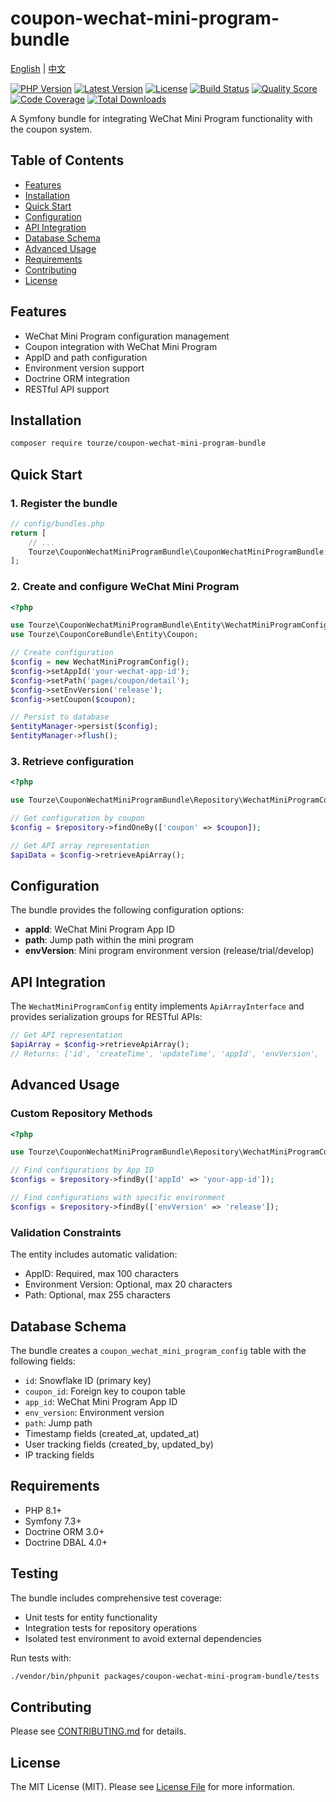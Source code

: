 # coupon-wechat-mini-program-bundle

[English](README.md) | [中文](README.zh-CN.md)

[![PHP Version](https://img.shields.io/badge/php-%5E8.1-blue)](https://php.net)
[![Latest Version](https://img.shields.io/packagist/v/tourze/coupon-wechat-mini-program-bundle.svg?style=flat-square)](
https://packagist.org/packages/tourze/coupon-wechat-mini-program-bundle)
[![License](https://img.shields.io/badge/license-MIT-green)](LICENSE)
[![Build Status](https://img.shields.io/travis/tourze/coupon-wechat-mini-program-bundle/master.svg?style=flat-square)](
https://travis-ci.org/tourze/coupon-wechat-mini-program-bundle)
[![Quality Score](https://img.shields.io/scrutinizer/g/tourze/coupon-wechat-mini-program-bundle.svg?style=flat-square)](
https://scrutinizer-ci.com/g/tourze/coupon-wechat-mini-program-bundle)
[![Code Coverage](https://img.shields.io/scrutinizer/coverage/g/tourze/coupon-wechat-mini-program-bundle.svg?style=flat-square)](
https://scrutinizer-ci.com/g/tourze/coupon-wechat-mini-program-bundle)
[![Total Downloads](https://img.shields.io/packagist/dt/tourze/coupon-wechat-mini-program-bundle.svg?style=flat-square)](
https://packagist.org/packages/tourze/coupon-wechat-mini-program-bundle)

A Symfony bundle for integrating WeChat Mini Program functionality with the coupon system.

## Table of Contents

- [Features](#features)
- [Installation](#installation)
- [Quick Start](#quick-start)
- [Configuration](#configuration)
- [API Integration](#api-integration)
- [Database Schema](#database-schema)
- [Advanced Usage](#advanced-usage)
- [Requirements](#requirements)
- [Contributing](#contributing)
- [License](#license)

## Features

- WeChat Mini Program configuration management
- Coupon integration with WeChat Mini Program
- AppID and path configuration
- Environment version support
- Doctrine ORM integration
- RESTful API support

## Installation

```bash
composer require tourze/coupon-wechat-mini-program-bundle
```

## Quick Start

### 1. Register the bundle

```php
// config/bundles.php
return [
    // ...
    Tourze\CouponWechatMiniProgramBundle\CouponWechatMiniProgramBundle::class => ['all' => true],
];
```

### 2. Create and configure WeChat Mini Program

```php
<?php

use Tourze\CouponWechatMiniProgramBundle\Entity\WechatMiniProgramConfig;
use Tourze\CouponCoreBundle\Entity\Coupon;

// Create configuration
$config = new WechatMiniProgramConfig();
$config->setAppId('your-wechat-app-id');
$config->setPath('pages/coupon/detail');
$config->setEnvVersion('release');
$config->setCoupon($coupon);

// Persist to database
$entityManager->persist($config);
$entityManager->flush();
```

### 3. Retrieve configuration

```php
<?php

use Tourze\CouponWechatMiniProgramBundle\Repository\WechatMiniProgramConfigRepository;

// Get configuration by coupon
$config = $repository->findOneBy(['coupon' => $coupon]);

// Get API array representation
$apiData = $config->retrieveApiArray();
```

## Configuration

The bundle provides the following configuration options:

- **appId**: WeChat Mini Program App ID
- **path**: Jump path within the mini program
- **envVersion**: Mini program environment version (release/trial/develop)

## API Integration

The `WechatMiniProgramConfig` entity implements `ApiArrayInterface` and provides 
serialization groups for RESTful APIs:

```php
// Get API representation
$apiArray = $config->retrieveApiArray();
// Returns: ['id', 'createTime', 'updateTime', 'appId', 'envVersion', 'path']
```

## Advanced Usage

### Custom Repository Methods

```php
<?php

use Tourze\CouponWechatMiniProgramBundle\Repository\WechatMiniProgramConfigRepository;

// Find configurations by App ID
$configs = $repository->findBy(['appId' => 'your-app-id']);

// Find configurations with specific environment
$configs = $repository->findBy(['envVersion' => 'release']);
```

### Validation Constraints

The entity includes automatic validation:

- AppID: Required, max 100 characters
- Environment Version: Optional, max 20 characters
- Path: Optional, max 255 characters

## Database Schema

The bundle creates a `coupon_wechat_mini_program_config` table with the following fields:

- `id`: Snowflake ID (primary key)
- `coupon_id`: Foreign key to coupon table
- `app_id`: WeChat Mini Program App ID
- `env_version`: Environment version
- `path`: Jump path
- Timestamp fields (created_at, updated_at)
- User tracking fields (created_by, updated_by)
- IP tracking fields

## Requirements

- PHP 8.1+
- Symfony 7.3+
- Doctrine ORM 3.0+
- Doctrine DBAL 4.0+

## Testing

The bundle includes comprehensive test coverage:

- Unit tests for entity functionality
- Integration tests for repository operations
- Isolated test environment to avoid external dependencies

Run tests with:
```bash
./vendor/bin/phpunit packages/coupon-wechat-mini-program-bundle/tests
```

## Contributing

Please see [CONTRIBUTING.md](CONTRIBUTING.md) for details.

## License

The MIT License (MIT). Please see [License File](LICENSE) for more information.